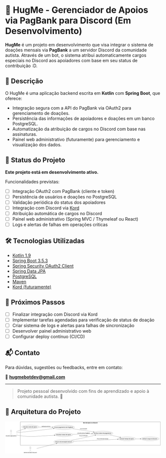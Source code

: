 # 🤗 HugMe - Gerenciador de Apoios via PagBank para Discord (Em Desenvolvimento)

**HugMe** é um projeto em desenvolvimento que visa integrar o sistema de doações mensais via **PagBank** a um servidor Discord da comunidade autista. Através de um bot, o sistema atribui automaticamente cargos especiais no Discord aos apoiadores com base em seu status de contribuição :D.

## 📌 Descrição

O HugMe é uma aplicação backend escrita em **Kotlin** com **Spring Boot**, que oferece:

- Integração segura com a API do PagBank via OAuth2 para gerenciamento de doações.
- Persistência das informações de apoiadores e doações em um banco PostgreSQL.
- Automatização da atribuição de cargos no Discord com base nas assinaturas.
- Painel web administrativo (futuramente) para gerenciamento e visualização dos dados.

## 🚧 Status do Projeto

**Este projeto está em desenvolvimento ativo.**

Funcionalidades previstas:

- [ ] Integração OAuth2 com PagBank (cliente e token)
- [ ] Persistência de usuários e doações no PostgreSQL
- [ ] Validação periódica do status dos apoiadores
- [ ] Integração com Discord via [Kord](https://github.com/kordlib/kord)
- [ ] Atribuição automática de cargos no Discord
- [ ] Painel web administrativo (Spring MVC / Thymeleaf ou React)
- [ ] Logs e alertas de falhas em operações críticas

## 🛠 Tecnologias Utilizadas

- [Kotlin 1.9](https://kotlinlang.org/)
- [Spring Boot 3.5.3](https://spring.io/projects/spring-boot)
- [Spring Security OAuth2 Client](https://docs.spring.io/spring-security/reference/servlet/oauth2/client/index.html)
- [Spring Data JPA](https://spring.io/projects/spring-data-jpa)
- [PostgreSQL](https://www.postgresql.org/)
- [Maven](https://maven.apache.org/)
- [Kord (futuramente)](https://github.com/kordlib/kord)


## 🧭 Próximos Passos

- [ ] Finalizar integração com Discord via Kord
- [ ] Implementar tarefas agendadas para verificação de status de doação
- [ ] Criar sistema de logs e alertas para falhas de sincronização
- [ ] Desenvolver painel administrativo web
- [ ] Configurar deploy contínuo (CI/CD)

## 📬 Contato

Para dúvidas, sugestões ou feedbacks, entre em contato:

📧 **hugmebotdev@gmail.com**

---

> Projeto pessoal desenvolvido com fins de aprendizado e apoio à comunidade autista. 💙

## 🧱 Arquitetura do Projeto

![Diagrama de arquitetura](docs/casodeuso.png)
